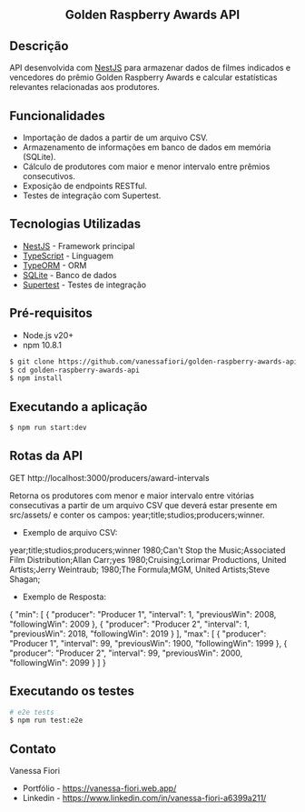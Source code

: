 <h2 align="center">
  Golden Raspberry Awards API
</h2>


## Descrição

API desenvolvida com [NestJS](https://nestjs.com/) para armazenar dados de filmes indicados e vencedores do prêmio Golden Raspberry Awards e calcular estatísticas relevantes relacionadas aos produtores.


## Funcionalidades

- Importação de dados a partir de um arquivo CSV.
- Armazenamento de informações em banco de dados em memória (SQLite).
- Cálculo de produtores com maior e menor intervalo entre prêmios consecutivos.
- Exposição de endpoints RESTful.
- Testes de integração com Supertest.


## Tecnologias Utilizadas

- [NestJS](https://nestjs.com/) - Framework principal
- [TypeScript](https://www.typescriptlang.org/) - Linguagem
- [TypeORM](https://typeorm.io/) - ORM
- [SQLite](https://www.sqlite.org/) - Banco de dados
- [Supertest](https://github.com/visionmedia/supertest) - Testes de integração


## Pré-requisitos

- Node.js v20+
- npm 10.8.1

```bash
$ git clone https://github.com/vanessafiori/golden-raspberry-awards-api.git
$ cd golden-raspberry-awards-api
$ npm install
```

## Executando a aplicação

```bash
$ npm run start:dev
```

## Rotas da API

GET http://localhost:3000/producers/award-intervals

Retorna os produtores com menor e maior intervalo entre vitórias consecutivas a partir de um arquivo CSV que deverá estar presente em src/assets/ e conter os campos: year;title;studios;producers;winner.


- Exemplo de arquivo CSV:

year;title;studios;producers;winner
1980;Can't Stop the Music;Associated Film Distribution;Allan Carr;yes
1980;Cruising;Lorimar Productions, United Artists;Jerry Weintraub;
1980;The Formula;MGM, United Artists;Steve Shagan;

- Exemplo de Resposta:

{ 
  "min": [ 
    { 
      "producer": "Producer 1", 
      "interval": 1, 
      "previousWin": 2008, 
      "followingWin": 2009 
    }, 
    { 
      "producer": "Producer 2", 
      "interval": 1, 
      "previousWin": 2018, 
      "followingWin": 2019 
    } 
  ], 
  "max": [ 
    { 
      "producer": "Producer 1", 
      "interval": 99, 
      "previousWin": 1900, 
      "followingWin": 1999 
    }, 
    { 
      "producer": "Producer 2", 
      "interval": 99, 
      "previousWin": 2000, 
      "followingWin": 2099 
    } 
  ] 
} 


## Executando os testes

```bash
# e2e tests
$ npm run test:e2e
```


## Contato

Vanessa Fiori
- Portfólio - https://vanessa-fiori.web.app/
- Linkedin - https://www.linkedin.com/in/vanessa-fiori-a6399a211/